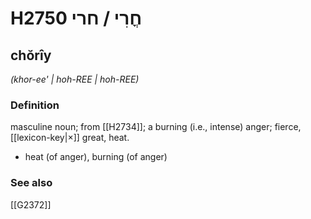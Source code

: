 # H2750 חֳרִי / חרי

## chŏrîy

_(khor-ee' | hoh-REE | hoh-REE)_

### Definition

masculine noun; from [[H2734]]; a burning (i.e., intense) anger; fierce, [[lexicon-key|×]] great, heat.

- heat (of anger), burning (of anger)
### See also

[[G2372]]

